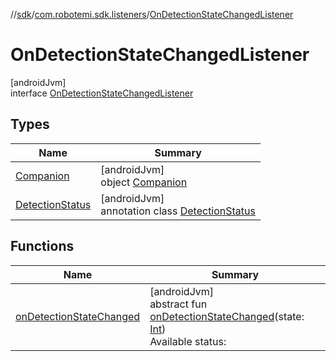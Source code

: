 //[sdk](../../../index.md)/[com.robotemi.sdk.listeners](../index.md)/[OnDetectionStateChangedListener](index.md)

# OnDetectionStateChangedListener

[androidJvm]\
interface [OnDetectionStateChangedListener](index.md)

## Types

| Name | Summary |
|---|---|
| [Companion](-companion/index.md) | [androidJvm]<br>object [Companion](-companion/index.md) |
| [DetectionStatus](-detection-status/index.md) | [androidJvm]<br>annotation class [DetectionStatus](-detection-status/index.md) |

## Functions

| Name | Summary |
|---|---|
| [onDetectionStateChanged](on-detection-state-changed.md) | [androidJvm]<br>abstract fun [onDetectionStateChanged](on-detection-state-changed.md)(state: [Int](https://kotlinlang.org/api/latest/jvm/stdlib/kotlin/-int/index.html))<br>Available status: |
